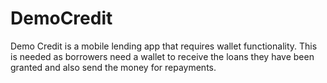 # DemoCredit
Demo Credit is a mobile lending app that requires wallet functionality. This is needed as borrowers need a wallet to receive the loans they have been granted and also send the money for repayments.
